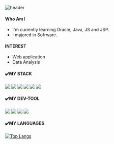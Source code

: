 ![header](https://capsule-render.vercel.app/api?type=soft&color=FFE3EE&height=100&text=MinJungChoi&fontColor=F9FFFF)

#### Who Am I
* I'm currently learning Oracle, Java, JS and JSP.
* I majored in Sofrware.

#### INTEREST
* Web application
* Data Analysis


#### :heavy_check_mark:MY STACK

<img src="https://img.shields.io/badge/java-%23ED8B00.svg?style=flat-square&logo=Java&logoColor=white"/></a>
<img src="https://img.shields.io/badge/c-%2300599C.svg?style=flat-square&logo=C&logoColor=white"/></a>
<img src="https://img.shields.io/badge/c++-%2300599C.svg?style=flat-square&logo=C%2B%2B&logoColor=white"/></a>
<img src="https://img.shields.io/badge/html5-%23E34F26.svg?style=flat-square&logo=html5&logoColor=white"/></a>
<img src="https://img.shields.io/badge/css3-%231572B6.svg?style=flat-square&logo=css3&logoColor=white"/></a>
<img src="https://img.shields.io/badge/javascript-%23323330.svg?style=flat-square&logo=JavaScript&logoColor=white"/></a>


#### :heavy_check_mark:MY DEV-TOOL

<img src="https://img.shields.io/badge/Oracle-F80000?style=flat-square&logo=oracle&logoColor=white"/></a>
<img src="https://img.shields.io/badge/Eclipse-FE7A16.svg?style=flat-square&logo=Eclipse&logoColor=white"/></a>
<img src="https://img.shields.io/badge/Atom-%2366595C.svg?style=flat-square&logo=atome&logoColor=white"/></a>
<img src="https://img.shields.io/badge/Visual%20Studio-5C2D91.svg?style=flat-square&logo=visual-studio&logoColor=white"/></a>

#### :heavy_check_mark:MY LANGUAGES

[![Top Langs](https://github-readme-stats.vercel.app/api/top-langs/?username=Acho-mj&layout=compact)](https://github.com/Acho-mj/github-readme-stats)

